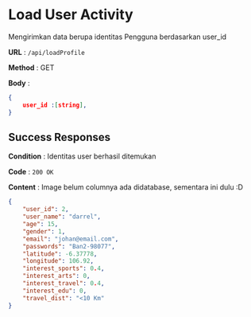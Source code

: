# Load User Activity

Mengirimkan data berupa identitas Pengguna berdasarkan user_id

**URL** : `/api/loadProfile`

**Method** : GET

**Body** :
```json
{
    user_id :[string],
}
```

## Success Responses
**Condition** : Identitas user berhasil ditemukan

**Code** : `200 OK`

**Content** : Image belum columnya ada didatabase, sementara ini dulu :D
```json
{
    "user_id": 2,
    "user_name": "darrel",
    "age": 15,
    "gender": 1,
    "email": "johan@email.com",
    "passwords": "Ban2-98077",
    "latitude": -6.37778,
    "longitude": 106.92,
    "interest_sports": 0.4,
    "interest_arts": 0,
    "interest_travel": 0.4,
    "interest_edu": 0,
    "travel_dist": "<10 Km"
}
```
